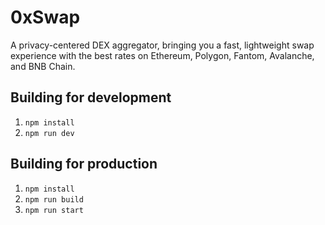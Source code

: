 # 0xSwap

A privacy-centered DEX aggregator, bringing you a fast, lightweight swap experience with the best rates on Ethereum, Polygon, Fantom, Avalanche, and BNB Chain.

## Building for development

1. `npm install`
2. `npm run dev`

## Building for production

1. `npm install`
2. `npm run build`
3. `npm run start`
